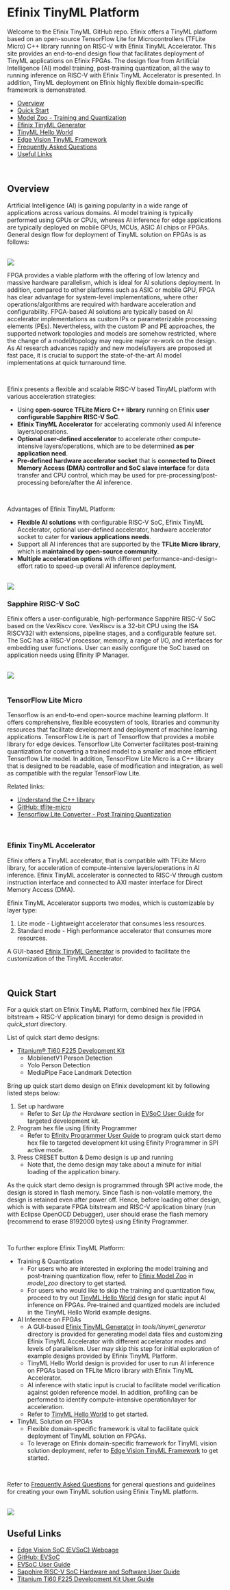 # Efinix TinyML Platform

Welcome to the Efinix TinyML GitHub repo. Efinix offers a TinyML platform based on an open-source TensorFlow Lite for Microcontrollers (TFLite Micro) C++ library running on RISC-V with Efinix TinyML Accelerator. This site provides an end-to-end design flow that facilitates deployment of TinyML applications on Efinix FPGAs. The design flow from Artificial Intelligence (AI) model training, post-training quantization, all the way to running inference on RISC-V with Efinix TinyML Accelerator is presented. In addition, TinyML deployment on Efinix highly flexible domain-specific framework is demonstrated.

- [Overview](#overview)
- [Quick Start](#quick-start)
- [Model Zoo - Training and Quantization](model_zoo/README.md)
- [Efinix TinyML Generator](tools/tinyml_generator/README.md)
- [TinyML Hello World](tinyml_hello_world/README.md)
- [Edge Vision TinyML Framework](tinyml_vision/README.md)
- [Frequently Asked Questions](docs/faq.md)
- [Useful Links](#useful-links)

<br />

## Overview

Artificial Intelligence (AI) is gaining popularity in a wide range of applications across various domains. AI model training is typically performed using GPUs or CPUs, whereas AI inference for edge applications are typically deployed on mobile GPUs, MCUs, ASIC AI chips or FPGAs. General design flow for deployment of TinyML solution on FPGAs is as follows:

<br />

<img src="docs/general_ai_flow.png"/>

<br />

FPGA provides a viable platform with the offering of low latency and massive hardware parallelism, which is ideal for AI solutions deployment. In addition, compared to other platforms such as ASIC or mobile GPU, FPGA has clear advantage for system-level implementations, where other operations/algorithms are required with hardware acceleration and configurability. FPGA-based AI solutions are typically based on AI accelerator implementations as custom IPs or parameterizable processing elements (PEs). Nevertheless, with the custom IP and PE approaches, the supported network topologies and models are somehow restricted, where the change of a model/topology may require major re-work on the design. As AI research advances rapidly and new models/layers are proposed at fast pace, it is crucial to support the state-of-the-art AI model implementations at quick turnaround time.

<br />

Efinix presents a flexible and scalable RISC-V based TinyML platform with various acceleration strategies:
- Using **open-source TFLite Micro C++ library** running on Efinix **user configurable Sapphire RISC-V SoC**.
- **Efinix TinyML Accelerator** for accelerating commonly used AI inference layers/operations.
- **Optional user-defined accelerator** to accelerate other compute-intensive layers/operations, which are to be determined **as per application need**.
- **Pre-defined hardware accelerator socket** that is **connected to Direct Memory Access (DMA) controller and SoC slave interface** for data transfer and CPU control, which may be used for pre-processing/post-processing before/after the AI inference.

<br />

Advantages of Efinix TinyML Platform:
- **Flexible AI solutions** with configurable RISC-V SoC, Efinix TinyML Accelerator, optional user-defined accelerator, hardware accelerator socket to cater for **various applications needs**.
- Support all AI inferences that are supported by the **TFLite Micro library**, which is **maintained by open-source community**.
- **Multiple acceleration options** with different performance-and-design-effort ratio to speed-up overall AI inference deployment.

<br />

<img src="docs/accel_strategy.png"/>

<br />

### Sapphire RISC-V SoC
Efinix offers a user-configurable, high-performance Sapphire RISC-V SoC based on the VexRiscv core. VexRiscv is a 32-bit CPU using the ISA RISCV32I with extensions, pipeline stages, and a configurable feature set. The SoC has a RISC-V processor, memory, a range of I/O, and interfaces for embedding user functions. User can easily configure the SoC based on application needs using Efinity IP Manager.

<br />

<img src="docs/riscv-sapphire-bd.png"/>

<br />

<br />

### TensorFlow Lite Micro
Tensorflow is an end-to-end open-source machine learning platform. It offers comprehensive, flexible ecosystem of tools, libraries and community resources that facilitate development and deployment of machine learning applications. TensorFlow Lite is part of Tensorflow that provides a mobile library for edge devices. Tensorflow Lite Converter facilitates post-training quantization for converting a trained model to a smaller and more efficient Tensorflow Lite model. In addition, TensorFlow Lite Micro is a C++ library that is designed to be readable, ease of modification and integration, as well as compatible with the regular TensorFlow Lite.

Related links:
- [Understand the C++ library](https://www.tensorflow.org/lite/microcontrollers/library)
- [GitHub: tflite-micro](https://github.com/tensorflow/tflite-micro)
- [Tensorflow Lite Converter - Post Training Quantization](https://www.tensorflow.org/lite/performance/post_training_quantization)

<br />

### Efinix TinyML Accelerator
Efinix offers a TinyML accelerator, that is compatible with TFLite Micro library, for acceleration of compute-intensive layers/operations in AI inference. Efinix TinyML accelerator is connected to RISC-V through custom instruction interface and connected to AXI master interface for Direct Memory Access (DMA).

Efinix TinyML Accelerator supports two modes, which is customizable by layer type:
1. Lite mode - Lightweight accelerator that consumes less resources.
2. Standard mode - High performance accelerator that consumes more resources.

A GUI-based [Efinix TinyML Generator](tools/tinyml_generator/README.md) is provided to facilitate the customization of the TinyML Accelerator.

<br />

## Quick Start
For a quick start on Efinix TinyML Platform, combined hex file (FPGA bitstream + RISC-V application binary) for demo design is provided in *quick_start* directory.

List of quick start demo designs:
- [Titanium® Ti60 F225 Development Kit](https://www.efinixinc.com/products-devkits-titaniumti60f225.html)
   - MobilenetV1 Person Detection
   - Yolo Person Detection
   - MediaPipe Face Landmark Detection

Bring up quick start demo design on Efinix development kit by following listed steps below:
1. Set up hardware
   - Refer to *Set Up the Hardware* section in [EVSoC User Guide](https://www.efinixinc.com/support/docsdl.php?s=ef&pn=UG-EVSOC) for targeted development kit.
2. Program hex file using Efinity Programmer
   - Refer to [Efinity Programmer User Guide](https://www.efinixinc.com/support/docsdl.php?s=ef&pn=UG-EFN-PGM) to program quick start demo hex file to targeted development kit using Efinity Programmer in SPI active mode.
3. Press CRESET button & Demo design is up and running
   - Note that, the demo design may take about a minute for initial loading of the application binary.

As the quick start demo design is programmed through SPI active mode, the design is stored in flash memory. Since flash is non-volatile memory, the design is retained even after power off. Hence, before loading other design, which is with separate FPGA bitstream and RISC-V application binary (run with Eclipse OpenOCD Debugger), user should erase the flash memory (recommend to erase 8192000 bytes) using Efinity Programmer.

<br />

To further explore Efinix TinyML Platform:
- Training & Quantization
   - For users who are interested in exploring the model training and post-training quantization flow, refer to [Efinix Model Zoo](model_zoo/README.md) in *model_zoo* directory to get started.
   - For users who would like to skip the training and quantization flow, proceed to try out [TinyML Hello World](docs/tinyml_hello_world.md) design for static input AI inference on FPGAs. Pre-trained and quantized models are included in the TinyML Hello World example designs.
- AI Inference on FPGAs
   - A GUI-based [Efinix TinyML Generator](tools/tinyml_generator/README.md) in *tools/tinyml_generator* directory is provided for generating model data files and customizing Efinix TinyML Accelerator with different accelerator modes and levels of parallelism. User may skip this step for initial exploration of example designs provided by Efinix TinyML Platform.
   - TinyML Hello World design is provided for user to run AI inference on FPGAs based on TFLite Micro library with Efinix TinyML Accelerator.
   - AI inference with static input is crucial to facilitate model verification against golden reference model. In addition, profiling can be performed to identify compute-intensive operation/layer for acceleration.
   - Refer to [TinyML Hello World](tinyml_hello_world/README.md) to get started.
- TinyML Solution on FPGAs
   - Flexible domain-specific framework is vital to facilitate quick deployment of TinyML solution on FPGAs.
   - To leverage on Efinix domain-specific framework for TinyML vision solution deployment, refer to [Edge Vision TinyML Framework](tinyml_vision/README.md) to get started.

<br />

Refer to [Frequently Asked Questions](docs/faq.md) for general questions and guidelines for creating your own TinyML solution using Efinix TinyML platform.

<br />

<img src="docs/efinix_tinyml_design_flow.png"/>

<br />


## Useful Links

- [Edge Vision SoC (EVSoC) Webpage](https://www.efinixinc.com/edge-vision-soc.html)
- [GitHub: EVSoC](https://github.com/Efinix-Inc/evsoc)
- [EVSoC User Guide](https://www.efinixinc.com/support/docsdl.php?s=ef&pn=UG-EVSOC)
- [Sapphire RISC-V SoC Hardware and Software User Guide](https://www.efinixinc.com/support/docsdl.php?s=ef&pn=SAPPHIREUG)
- [Titanium Ti60 F225 Development Kit User Guide](https://www.efinixinc.com/support/docsdl.php?s=ef&pn=Ti60F225-DK-UG)
